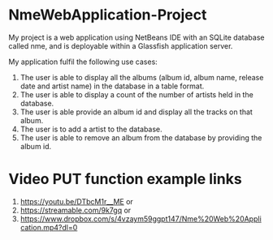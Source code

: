 # NmeWebApplication-Project
My project is a web application using NetBeans IDE with an SQLite database called nme, and is deployable within a Glassfish application server.

My application fulfil the following use cases:

1. The user is able to display all the albums (album id, album name, release date and artist name) in the database in a table format.
2. The user is able to display a count of the number of artists held in the database.
3. The user is able provide an album id and display all the tracks on that album.
4. The user is to add a artist to the database. 
5. The user is able to remove an album from the database by providing the album id.

# Video PUT function example links
1. https://youtu.be/DTbcM1r__ME or
2. https://streamable.com/9k7gq or 
3. https://www.dropbox.com/s/4vzaym59ggpt147/Nme%20Web%20Application.mp4?dl=0
